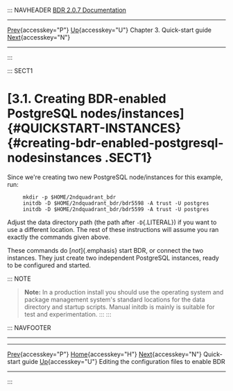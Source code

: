 ::: NAVHEADER
  [BDR 2.0.7 Documentation](index.md)
  ------------------------------------------------------------ -------------------------------------- ------------------------------ ------------------------------------------------------------------------------------------------
  [Prev](quickstart.md "Quick-start guide"){accesskey="P"}   [Up](quickstart.md){accesskey="U"}    Chapter 3. Quick-start guide    [Next](quickstart-editing.md "Editing the configuration files to enable BDR"){accesskey="N"}

------------------------------------------------------------------------
:::

::: SECT1
# [3.1. Creating BDR-enabled PostgreSQL nodes/instances]{#QUICKSTART-INSTANCES} {#creating-bdr-enabled-postgresql-nodesinstances .SECT1}

Since we\'re creating two new PostgreSQL node/instances for this
example, run:

``` PROGRAMLISTING
     mkdir -p $HOME/2ndquadrant_bdr
     initdb -D $HOME/2ndquadrant_bdr/bdr5598 -A trust -U postgres
     initdb -D $HOME/2ndquadrant_bdr/bdr5599 -A trust -U postgres

```

Adjust the data directory path (the path after `-D`{.LITERAL}) if you
want to use a different location. The rest of these instructions will
assume you ran exactly the commands given above.

These commands do [*not*]{.emphasis} start BDR, or connect the two
instances. They just create two independent PostgreSQL instances, ready
to be configured and started.

::: NOTE
> **Note:** In a production install you should use the operating system
> and package management system\'s standard locations for the data
> directory and startup scripts. Manual initdb is mainly is suitable for
> test and experimentation.
:::
:::

::: NAVFOOTER

------------------------------------------------------------------------

  ---------------------------------------- -------------------------------------- ------------------------------------------------
  [Prev](quickstart.md){accesskey="P"}     [Home](index.md){accesskey="H"}      [Next](quickstart-editing.md){accesskey="N"}
  Quick-start guide                         [Up](quickstart.md){accesskey="U"}     Editing the configuration files to enable BDR
  ---------------------------------------- -------------------------------------- ------------------------------------------------
:::
